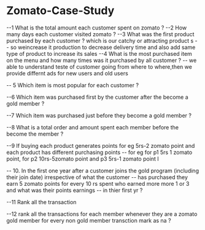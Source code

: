 # Zomato-Case-Study

--1 What is the total amount each customer spent on zomato ?
--2 How many days each customer visited zomato ?
--3  What was the first product purchased by each customer ? which is our catchy or attracting product s 
--  so weincrease it production to decrease delivery time  and also add same type of product to increase its sales 
--4  What is the most purchased item on the menu and how many times was it purchased by all customer ? 
-- we able to understand teste of customer going from where to where,then we provide differnt ads for new users and old users

-- 5 Which item is most popular for each customer ? 

--6 Which item was purchased first by the customer after the become a gold member ? 

--7 Which item was purchased just before they become a gold member ? 

--8 What is a total order and amount spent each member before the become the member ? 

--9 If buying each product generates points for eg 5rs-2 zomato point and each product has different purchasing points 
-- for eg for p1 5rs 1 zomato point, for p2 10rs-5zomato point and p3 5rs-1 zomato point I 

-- 10.  In the first one year after a customer joins the gold program (including their join date) irrespective of what the customer
-- has purchased they earn 5 zomato points for every 10 rs spent who earned more more 1 or 3 and what was their points earnings 
-- in thier first yr ?


   
--11 Rank all the transaction 

--12 rank all the transactions for each member whenever they are a zomato gold member for every non gold member transction mark as na ?  

